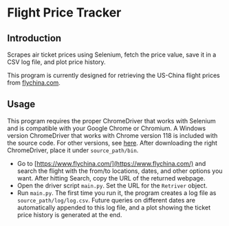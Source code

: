 # Flight Price Tracker

## Introduction

Scrapes air ticket prices using Selenium, fetch the price value, save it in a CSV log file, and plot price history. 

This program is currently designed for retrieving the US-China flight prices from [flychina.com](flychina.com).

## Usage

This program requires the proper ChromeDriver that works with Selenium and is compatible with your Google Chrome or
Chromium. A Windows version ChromeDriver that works with Chrome version 118 is included with the source code.
For other versions, see [here](https://sites.google.com/chromium.org/driver/downloads?authuser=0). After downloading
the right ChromeDriver, place it under `source_path/bin`. 

- Go to [https://www.flychina.com/](https://www.flychina.com/) and search the flight with the from/to locations,
dates, and other options you want. After hitting Search, copy the URL of the returned webpage. 
- Open the driver script `main.py`. Set the URL for the `Retriver` object. 
- Run `main.py`. The first time you run it, the program creates a log file as `source_path/log/log.csv`. Future
queries on different dates are automatically appended to this log file, and a plot showing the ticket price
history is generated at the end. 